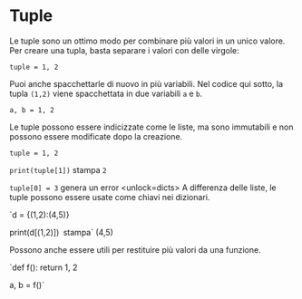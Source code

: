 # Tuple
Le tuple sono un ottimo modo per combinare più valori in un unico valore.
Per creare una tupla, basta separare i valori con delle virgole:

`tuple = 1, 2`

Puoi anche spacchettarle di nuovo in più variabili. Nel codice qui sotto, la tupla `(1,2)` viene spacchettata in due variabili `a` e `b`.

`a, b = 1, 2`

Le tuple possono essere indicizzate come le liste, ma sono immutabili e non possono essere modificate dopo la creazione.

`tuple = 1, 2`

`print(tuple[1])`
stampa `2`

`tuple[0] = 3`
genera un error
<unlock=dicts>
A differenza delle liste, le tuple possono essere usate come chiavi nei dizionari.

`d = {(1,2):(4,5)}

print(d[(1,2)])`
`stampa` (4,5)</unlock>

Possono anche essere utili per restituire più valori da una funzione.

`def f():
    return 1, 2

a, b = f()`